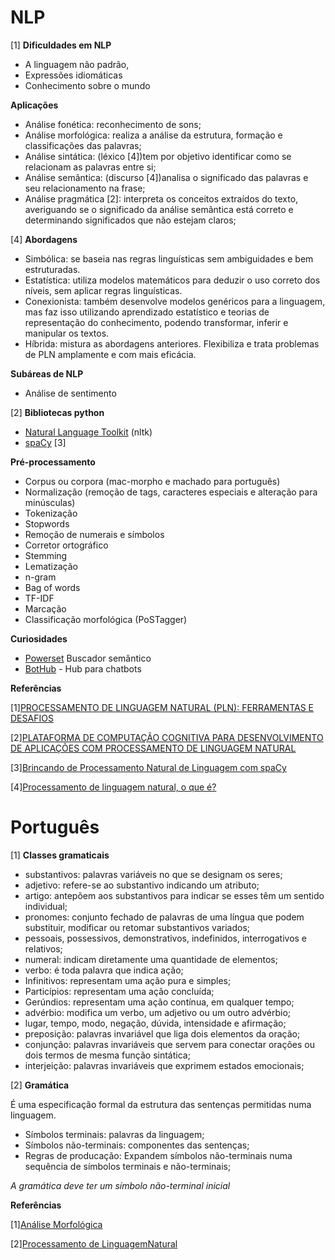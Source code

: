 # NLP

[1]
**Dificuldades em NLP**

- A linguagem não padrão,
- Expressões idiomáticas
- Conhecimento sobre o mundo

**Aplicações**

- Análise fonética: reconhecimento de sons;
- Análise morfológica: realiza a análise da estrutura, formação e classificações das palavras;
- Análise sintática: (léxico [4])tem por objetivo identificar como se relacionam as palavras entre si;
- Análise semântica: (discurso [4])analisa o significado das palavras e seu relacionamento na frase;
- Análise pragmática [2]: interpreta os conceitos extraídos do texto, averiguando se o significado da análise semântica está correto e determinando significados que não estejam claros;

[4]
**Abordagens**

- Simbólica: se baseia nas regras linguísticas sem ambiguidades e bem estruturadas.
- Estatística: utiliza modelos matemáticos para deduzir o uso correto dos níveis, sem aplicar regras linguísticas.
- Conexionista: também desenvolve modelos genéricos para a linguagem, mas faz isso utilizando aprendizado estatístico e teorias de representação do conhecimento, podendo transformar, inferir e manipular os textos.
- Híbrida: mistura as abordagens anteriores. Flexibiliza e trata problemas de PLN amplamente e com mais eficácia.

**Subáreas de NLP**

- Análise de sentimento

[2]
**Bibliotecas python**

- [Natural Language Toolkit](https://www.nltk.org/) (nltk)
- [spaCy](https://spacy.io/) [3]

**Pré-processamento**

- Corpus ou corpora (mac-morpho e machado para português)
- Normalização (remoção de tags, caracteres especiais e alteração para minúsculas)
- Tokenização
- Stopwords
- Remoção de numerais e símbolos
- Corretor ortográfico
- Stemming
- Lematização
- n-gram
- Bag of words
- TF-IDF
- Marcação
- Classificação morfológica (PoSTagger)

**Curiosidades**

- [Powerset](https://en.wikipedia.org/wiki/Powerset_(company)) Buscador semântico
- [BotHub](https://bothub.it/) - Hub para chatbots

**Referências**

[1][PROCESSAMENTO DE LINGUAGEM NATURAL (PLN): FERRAMENTAS E DESAFIOS](http://www.editorarealize.com.br/revistas/conidis/trabalhos/TRABALHO_EV064_MD1_SA6_ID2260_09102016215649.pdf)

[2][PLATAFORMA DE COMPUTAÇÃO COGNITIVA PARA DESENVOLVIMENTO  DE APLICAÇÕES COM PROCESSAMENTO DE LINGUAGEM NATURAL](https://cepein.femanet.com.br/BDigital/arqPics/1511420215P720.pdf)

[3][Brincando de Processamento Natural de Linguagem com spaCy](https://leportella.com/pt-br/2017/11/30/brincando-de-nlp-com-spacy.html)

[4][Processamento de linguagem natural, o que é?](https://push.al/processamento-de-linguagem-natural-o-que-e/)

# Português

[1]
**Classes gramaticais**

- substantivos: palavras variáveis no que se designam os seres;
- adjetivo: refere-se ao substantivo indicando um atributo;
- artigo: antepõem aos substantivos para indicar se esses têm um sentido individual;
- pronomes: conjunto fechado de palavras de uma língua que podem substituir, modificar ou retomar substantivos variados;
 - pessoais, possessivos, demonstrativos, indefinidos, interrogativos e relativos;
- numeral: indicam diretamente uma quantidade de elementos;
- verbo: é toda palavra que indica ação;
 - Infinitivos: representam uma ação pura e simples;
 - Particípios: representam uma ação concluída;
 - Gerúndios: representam uma ação contínua, em qualquer tempo;
- advérbio: modifica um verbo, um adjetivo ou um outro advérbio;
 - lugar, tempo, modo, negação, dúvida, intensidade e afirmação;
- preposição: palavras invariável que liga dois elementos da oração;
- conjunção:  palavras invariáveis que servem para conectar orações ou dois termos de mesma função sintática;
- interjeição:  palavras invariáveis que exprimem estados emocionais;

[2]
**Gramática**

É uma especificação formal da estrutura das sentenças permitidas numa linguagem.

- Símbolos terminais: palavras da linguagem;
- Símbolos não-terminais: componentes das sentenças;
- Regras de producação: Expandem símbolos não-terminais numa sequência de símbolos terminais e não-terminais;

*A gramática deve ter um símbolo não-terminal inicial*

**Referências**

[1][Análise Morfológica](https://pt.wikipedia.org/wiki/An%C3%A1lise_morfol%C3%B3gica)

[2][Processamento de LinguagemNatural](https://www.ime.usp.br/~slago/IA-pln.pdf)